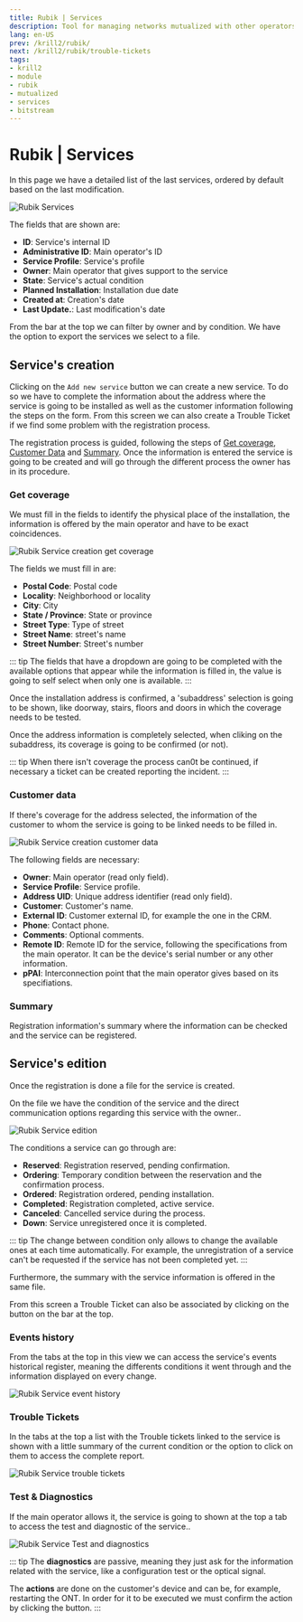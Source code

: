 ```yaml
---
title: Rubik | Services
description: Tool for managing networks mutualized with other operators.
lang: en-US
prev: /krill2/rubik/
next: /krill2/rubik/trouble-tickets
tags:
- krill2
- module
- rubik
- mutualized
- services
- bitstream
---
```

# Rubik | Services

In this page we have a detailed list of the last services, ordered by default based on the last modification.

![Rubik Services](/img/krill2/rubik/0101.png)

The fields that are shown are:

- **ID**: Service's internal ID
- **Administrative ID**: Main operator's ID
- **Service Profile**: Service's profile
- **Owner**: Main operator that gives support to the service
- **State**: Service's actual condition
- **Planned Installation**: Installation due date
- **Created at**: Creation's date
- **Last Update.**: Last modification's date

From the bar at the top we can filter by owner and by condition. We have the option to export the services we select to a file.

## Service's creation

Clicking on the `Add new service` button we can create a new service. To do so we have to complete the information about the address where the service is going to be installed as well as the customer information following the steps on the form. From this screen we can also create a Trouble Ticket if we find some problem with the registration process.

The registration process is guided, following the steps of [Get coverage](#get-coverage), [Customer Data](#customer-data) and [Summary](#summary). Once the information is entered the service is going to be created and will go through the different process the owner has in its procedure.

### Get coverage

We must fill in the fields to identify the physical place of the installation, the information is offered by the main operator and have to be exact coincidences.

![Rubik Service creation get coverage](/img/krill2/rubik/0102.png)

The fields we must fill in are:

- **Postal Code**: Postal code
- **Locality**: Neighborhood or locality
- **City**: City
- **State / Province**: State or province
- **Street Type**: Type of street
- **Street Name**: street's name
- **Street Number**: Street's number

::: tip
The fields that have a dropdown are going to be completed with the available options that appear while the information is filled in, the value is going to self select when only one is available.
:::

Once the installation address is confirmed, a 'subaddress' selection is going to be shown, like doorway, stairs, floors and doors in which the coverage needs to be tested.

Once the address information is completely selected, when cliking on the subaddress, its coverage is going to be confirmed (or not).

::: tip
When there isn't coverage the process can0t be continued, if necessary a ticket can be created reporting the incident.
:::

### Customer data

If there's coverage for the address selected, the information of the customer to whom the service is going to be linked needs to be filled in.

![Rubik Service creation customer data](/img/krill2/rubik/0103.png)

The following fields are necessary:
- **Owner**: Main operator (read only field).
- **Service Profile**: Service profile.
- **Address UID**: Unique address identifier (read only field).
- **Customer**: Customer's name.
- **External ID**: Customer external ID, for example the one in the CRM.
- **Phone**: Contact phone.
- **Comments**: Optional comments.
- **Remote ID**: Remote ID for the service, following the specifications from the main operator. It can be the device's serial number or any other information.
- **pPAI**: Interconnection point that the main operator gives based on its specifiations.

### Summary

Registration information's summary where the information can be checked and the service can be registered.


## Service's edition

Once the registration is done a file for the service is created.

On the file we have the condition of the service and the direct communication options regarding this service with the owner..

![Rubik Service edition](/img/krill2/rubik/0104.png)

The conditions a service can go through are:

- **Reserved**: Registration reserved, pending confirmation.
- **Ordering**: Temporary condition between the reservation and the confirmation process.
- **Ordered**: Registration ordered, pending installation.
- **Completed**: Registration completed, active service.
- **Canceled**: Cancelled service during the process.
- **Down**: Service unregistered once it is completed.

::: tip
The change between condition only allows to change the available ones at each time automatically. For example, the unregistration of a service can't be requested if the service has not been completed yet.
:::

Furthermore, the summary with the service information is offered in the same file.

From this screen a Trouble Ticket can also be associated by clicking on the button on the bar at the top.

### Events history

From the tabs at the top in this view we can access the service's events historical register, meaning the differents conditions it went through and the information displayed on every change.

![Rubik Service event history](/img/krill2/rubik/0105.png)

### Trouble Tickets

In the tabs at the top a list with the Trouble tickets linked to the service is shown with a little summary of the current condition or the option to click on them to access the complete report.

![Rubik Service trouble tickets](/img/krill2/rubik/0106.png)

### Test & Diagnostics

If the main operator allows it, the service is going to shown at the top a tab to access the test and diagnostic of the service..

![Rubik Service Test and diagnostics](/img/krill2/rubik/0107.png)

::: tip
The **diagnostics** are passive, meaning they just ask for the information related with the service, like a configuration test or the optical signal.

The **actions** are done on the customer's device and can be, for example, restarting the ONT. In order for it to be executed we must confirm the action by clicking the button.
:::
